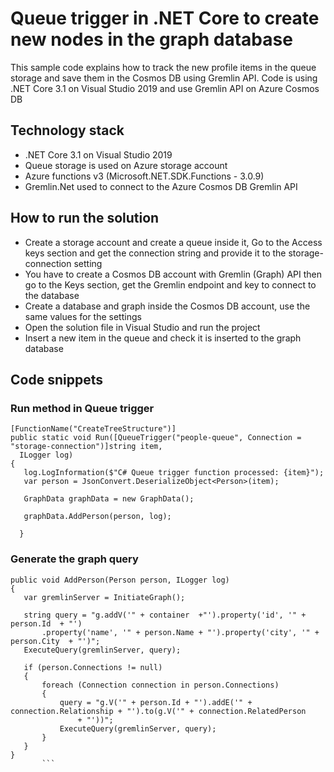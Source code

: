 # Queue trigger in .NET Core to create new nodes in the graph database

This sample code explains how to track the new profile items in the queue storage and save them in the Cosmos DB using Gremlin API. Code is using .NET Core 3.1 on Visual Studio 2019 and use Gremlin API on Azure Cosmos DB

## Technology stack
* .NET Core 3.1 on Visual Studio 2019
* Queue storage is used on Azure storage account
* Azure functions v3 (Microsoft.NET.SDK.Functions - 3.0.9) 
* Gremlin.Net used to connect to the Azure Cosmos DB Gremlin API  

## How to run the solution
 * Create a storage account and create a queue inside it, Go to the Access keys section and get the connection string and provide it to the storage-connection setting
 * You have to create a Cosmos DB account with Gremlin (Graph) API then go to the Keys section, get the Gremlin endpoint and key to connect to the database
 * Create a database and graph inside the Cosmos DB account, use the same values for the settings
 * Open the solution file in Visual Studio and run the project
 * Insert a new item in the queue and check it is inserted to the graph database
 
 ## Code snippets
 ### Run method in Queue trigger
 ```
 [FunctionName("CreateTreeStructure")]
 public static void Run([QueueTrigger("people-queue", Connection = "storage-connection")]string item,
   ILogger log)
 {
    log.LogInformation($"C# Queue trigger function processed: {item}");
    var person = JsonConvert.DeserializeObject<Person>(item);

    GraphData graphData = new GraphData();

    graphData.AddPerson(person, log);

   }
 ```
### Generate the graph query
 ```
 public void AddPerson(Person person, ILogger log)
 {
    var gremlinServer = InitiateGraph();
            
    string query = "g.addV('" + container  +"').property('id', '" + person.Id  + "')
        .property('name', '" + person.Name + "').property('city', '" + person.City  + "')";
    ExecuteQuery(gremlinServer, query);
    
    if (person.Connections != null)
    {
        foreach (Connection connection in person.Connections)
        {
            query = "g.V('" + person.Id + "').addE('" + connection.Relationship + "').to(g.V('" + connection.RelatedPerson 
                + "'))";
            ExecuteQuery(gremlinServer, query);
        }
    }
}
        ```

